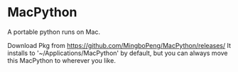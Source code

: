 # MacPython
A portable python runs on Mac.

Download Pkg from https://github.com/MingboPeng/MacPython/releases/
It installs to '~/Applications/MacPython' by default, but you can always move this MacPython to wherever you like.
